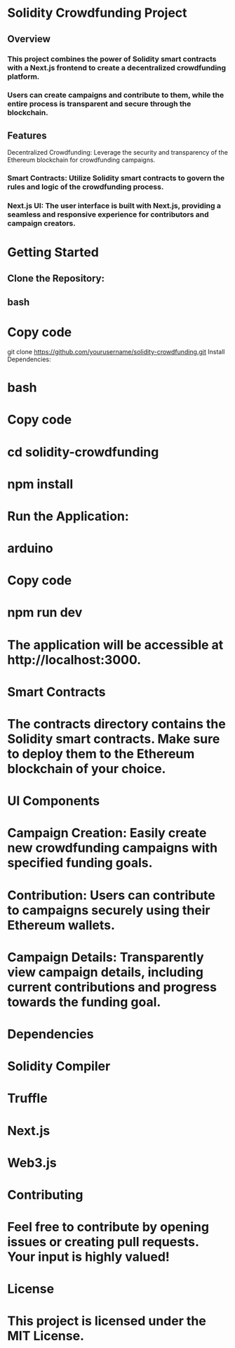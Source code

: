 # Solidity Crowdfunding Project
## Overview
### This project combines the power of Solidity smart contracts with a Next.js frontend to create a decentralized crowdfunding platform. 
### Users can create campaigns and contribute to them, while the entire process is transparent and secure through the blockchain.

## Features
Decentralized Crowdfunding: Leverage the security and transparency of the Ethereum blockchain for crowdfunding campaigns.

### Smart Contracts: Utilize Solidity smart contracts to govern the rules and logic of the crowdfunding process.

### Next.js UI: The user interface is built with Next.js, providing a seamless and responsive experience for contributors and campaign creators.

# Getting Started
## Clone the Repository:

## bash
# Copy code
git clone https://github.com/yourusername/solidity-crowdfunding.git
Install Dependencies:

# bash
# Copy code
# cd solidity-crowdfunding
# npm install
# Run the Application:

# arduino
# Copy code
# npm run dev
# The application will be accessible at http://localhost:3000.

# Smart Contracts
# The contracts directory contains the Solidity smart contracts. Make sure to deploy them to the Ethereum blockchain of your choice.

# UI Components
# Campaign Creation: Easily create new crowdfunding campaigns with specified funding goals.

# Contribution: Users can contribute to campaigns securely using their Ethereum wallets.

# Campaign Details: Transparently view campaign details, including current contributions and progress towards the funding goal.

# Dependencies
# Solidity Compiler
# Truffle
# Next.js
# Web3.js
# Contributing
# Feel free to contribute by opening issues or creating pull requests. Your input is highly valued!

# License
# This project is licensed under the MIT License.

